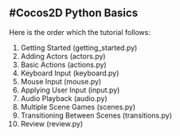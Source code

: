 #Cocos2D Python Basics
----------------------

Here is the order which the tutorial follows:

1.  Getting Started (getting_started.py)
2.  Adding Actors (actors.py)
3.  Basic Actions (actions.py)
4.  Keyboard Input (keyboard.py)
5.  Mouse Input (mouse.py)
6.  Applying User Input (input.py)
7.  Audio Playback (audio.py)
8.  Multiple Scene Games (scenes.py)
9.  Transitioning Between Scenes (transitions.py)
10.  Review (review.py)